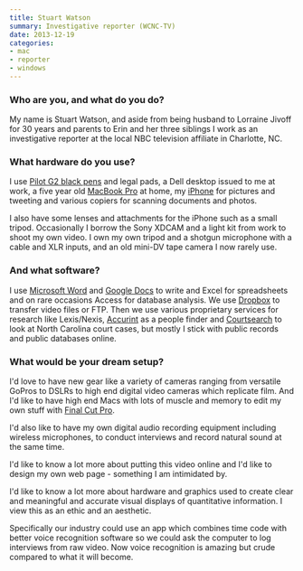 ```yaml
---
title: Stuart Watson
summary: Investigative reporter (WCNC-TV)
date: 2013-12-19
categories:
- mac
- reporter
- windows
---
```


### Who are you, and what do you do?

My name is Stuart Watson, and aside from being husband to Lorraine Jivoff for 30 years and parents to Erin and her three siblings I work as an investigative reporter at the local NBC television affiliate in Charlotte, NC. 

### What hardware do you use?

I use [Pilot G2 black pens][g2.2] and legal pads, a Dell desktop issued to me at work, a five year old [MacBook Pro][macbook-pro] at home, my [iPhone][iphone-4s] for pictures and tweeting and various copiers for scanning documents and photos.

I also have some lenses and attachments for the iPhone such as a small tripod. Occasionally I borrow the Sony XDCAM and a light kit from work to shoot my own video. I own my own tripod and a shotgun microphone with a cable and XLR inputs, and an old mini-DV tape camera I now rarely use. 

### And what software?

I use [Microsoft Word][word] and [Google Docs][google-docs] to write and Excel for spreadsheets and on rare occasions Access for database analysis. We use [Dropbox][] to transfer video files or FTP. Then we use various proprietary services for research like Lexis/Nexis, [Accurint][] as a people finder and [Courtsearch][] to look at North Carolina court cases, but mostly I stick with public records and public databases online. 

### What would be your dream setup?

I'd love to have new gear like a variety of cameras ranging from versatile GoPros to DSLRs to high end digital video cameras which replicate film. And I'd like to have high end Macs with lots of muscle and memory to edit my own stuff with [Final Cut Pro][final-cut-pro]. 

I'd also like to have my own digital audio recording equipment including wireless microphones, to conduct interviews and record natural sound at the same time. 

I'd like to know a lot more about putting this video online and I'd like to design my own web page - something I am intimidated by. 

I'd like to know a lot more about hardware and graphics used to create clear and meaningful and accurate visual displays of quantitative information. I view this as an ethic and an aesthetic. 

Specifically our industry could use an app which combines time code with  better voice recognition software so we could ask the computer to log interviews from raw video. Now voice recognition is amazing but crude compared to what it will become.

[accurint]: http://web.archive.org/web/20221221021128/https://accurint.com/ "A service for accessing public records."
[courtsearch]: https://www.courtsearch.com/ "A service for searching court records."
[dropbox]: https://www.dropbox.com/ "Online syncing and storage."
[final-cut-pro]: https://en.wikipedia.org/wiki/Final_Cut_Pro "A nonlinear video editor."
[g2.2]: https://www.jetpens.com/Pilot-G2-Original-Gel-Pens/ct/610 "A pen."
[google-docs]: https://en.wikipedia.org/wiki/Google_Docs "A web-based office suite."
[iphone-4s]: https://en.wikipedia.org/wiki/IPhone_4S "A smartphone."
[macbook-pro]: https://www.apple.com/macbook-pro/ "A laptop."
[word]: https://www.microsoft.com/en-us/microsoft-365/word "A document editor."
